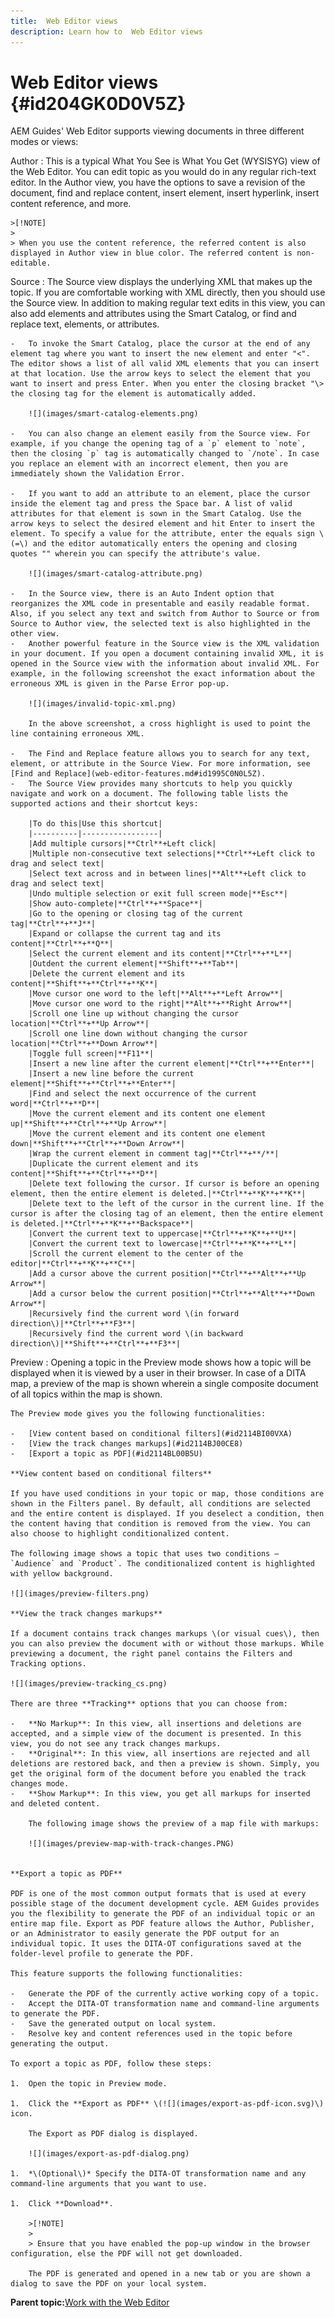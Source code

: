 ```yaml
---
title:  Web Editor views
description: Learn how to  Web Editor views
---
```


# Web Editor views {#id204GK0D0V5Z}

AEM Guides' Web Editor supports viewing documents in three different modes or views:

Author
:   This is a typical What You See is What You Get \(WYSISYG\) view of the Web Editor. You can edit topic as you would do in any regular rich-text editor. In the Author view, you have the options to save a revision of the document, find and replace content, insert element, insert hyperlink, insert content reference, and more.

    >[!NOTE]
    >
    > When you use the content reference, the referred content is also displayed in Author view in blue color. The referred content is non-editable.

Source
:   The Source view displays the underlying XML that makes up the topic. If you are comfortable working with XML directly, then you should use the Source view. In addition to making regular text edits in this view, you can also add elements and attributes using the Smart Catalog, or find and replace text, elements, or attributes.

    -   To invoke the Smart Catalog, place the cursor at the end of any element tag where you want to insert the new element and enter "<". The editor shows a list of all valid XML elements that you can insert at that location. Use the arrow keys to select the element that you want to insert and press Enter. When you enter the closing bracket "\> the closing tag for the element is automatically added.

        ![](images/smart-catalog-elements.png)

    -   You can also change an element easily from the Source view. For example, if you change the opening tag of a `p` element to `note`, then the closing `p` tag is automatically changed to `/note`. In case you replace an element with an incorrect element, then you are immediately shown the Validation Error.

    -   If you want to add an attribute to an element, place the cursor inside the element tag and press the Space bar. A list of valid attributes for that element is sown in the Smart Catalog. Use the arrow keys to select the desired element and hit Enter to insert the element. To specify a value for the attribute, enter the equals sign \(=\) and the editor automatically enters the opening and closing quotes "" wherein you can specify the attribute's value.

        ![](images/smart-catalog-attribute.png)

    -   In the Source view, there is an Auto Indent option that reorganizes the XML code in presentable and easily readable format. Also, if you select any text and switch from Author to Source or from Source to Author view, the selected text is also highlighted in the other view.
    -   Another powerful feature in the Source view is the XML validation in your document. If you open a document containing invalid XML, it is opened in the Source view with the information about invalid XML. For example, in the following screenshot the exact information about the erroneous XML is given in the Parse Error pop-up.

        ![](images/invalid-topic-xml.png)

        In the above screenshot, a cross highlight is used to point the line containing erroneous XML.

    -   The Find and Replace feature allows you to search for any text, element, or attribute in the Source View. For more information, see [Find and Replace](web-editor-features.md#id1995C0N0L5Z).
    -   The Source View provides many shortcuts to help you quickly navigate and work on a document. The following table lists the supported actions and their shortcut keys:

        |To do this|Use this shortcut|
        |----------|-----------------|
        |Add multiple cursors|**Ctrl**+Left click|
        |Multiple non-consecutive text selections|**Ctrl**+Left click to drag and select text|
        |Select text across and in between lines|**Alt**+Left click to drag and select text|
        |Undo multiple selection or exit full screen mode|**Esc**|
        |Show auto-complete|**Ctrl**+**Space**|
        |Go to the opening or closing tag of the current tag|**Ctrl**+**J**|
        |Expand or collapse the current tag and its content|**Ctrl**+**Q**|
        |Select the current element and its content|**Ctrl**+**L**|
        |Outdent the current element|**Shift**+**Tab**|
        |Delete the current element and its content|**Shift**+**Ctrl**+**K**|
        |Move cursor one word to the left|**Alt**+**Left Arrow**|
        |Move cursor one word to the right|**Alt**+**Right Arrow**|
        |Scroll one line up without changing the cursor location|**Ctrl**+**Up Arrow**|
        |Scroll one line down without changing the cursor location|**Ctrl**+**Down Arrow**|
        |Toggle full screen|**F11**|
        |Insert a new line after the current element|**Ctrl**+**Enter**|
        |Insert a new line before the current element|**Shift**+**Ctrl**+**Enter**|
        |Find and select the next occurrence of the current word|**Ctrl**+**D**|
        |Move the current element and its content one element up|**Shift**+**Ctrl**+**Up Arrow**|
        |Move the current element and its content one element down|**Shift**+**Ctrl**+**Down Arrow**|
        |Wrap the current element in comment tag|**Ctrl**+**/**|
        |Duplicate the current element and its content|**Shift**+**Ctrl**+**D**|
        |Delete text following the cursor. If cursor is before an opening element, then the entire element is deleted.|**Ctrl**+**K**+**K**|
        |Delete text to the left of the cursor in the current line. If the cursor is after the closing tag of an element, then the entire element is deleted.|**Ctrl**+**K**+**Backspace**|
        |Convert the current text to uppercase|**Ctrl**+**K**+**U**|
        |Convert the current text to lowercase|**Ctrl**+**K**+**L**|
        |Scroll the current element to the center of the editor|**Ctrl**+**K**+**C**|
        |Add a cursor above the current position|**Ctrl**+**Alt**+**Up Arrow**|
        |Add a cursor below the current position|**Ctrl**+**Alt**+**Down Arrow**|
        |Recursively find the current word \(in forward direction\)|**Ctrl**+**F3**|
        |Recursively find the current word \(in backward direction\)|**Shift**+**Ctrl**+**F3**|


Preview
:   Opening a topic in the Preview mode shows how a topic will be displayed when it is viewed by a user in their browser. In case of a DITA map, a preview of the map is shown wherein a single composite document of all topics within the map is shown.

    The Preview mode gives you the following functionalities:

    -   [View content based on conditional filters](#id2114BI00VXA)
    -   [View the track changes markups](#id2114BJ00CE8)
    -   [Export a topic as PDF](#id2114BL00B5U)

    **View content based on conditional filters**

    If you have used conditions in your topic or map, those conditions are shown in the Filters panel. By default, all conditions are selected and the entire content is displayed. If you deselect a condition, then the content having that condition is removed from the view. You can also choose to highlight conditionalized content.

    The following image shows a topic that uses two conditions — `Audience` and `Product`. The conditionalized content is highlighted with yellow background.

    ![](images/preview-filters.png)

    **View the track changes markups**

    If a document contains track changes markups \(or visual cues\), then you can also preview the document with or without those markups. While previewing a document, the right panel contains the Filters and Tracking options.

    ![](images/preview-tracking_cs.png)

    There are three **Tracking** options that you can choose from:

    -   **No Markup**: In this view, all insertions and deletions are accepted, and a simple view of the document is presented. In this view, you do not see any track changes markups.
    -   **Original**: In this view, all insertions are rejected and all deletions are restored back, and then a preview is shown. Simply, you get the original form of the document before you enabled the track changes mode.
    -   **Show Markup**: In this view, you get all markups for inserted and deleted content.

        The following image shows the preview of a map file with markups:

        ![](images/preview-map-with-track-changes.PNG)


    **Export a topic as PDF**

    PDF is one of the most common output formats that is used at every possible stage of the document development cycle. AEM Guides provides you the flexibility to generate the PDF of an individual topic or an entire map file. Export as PDF feature allows the Author, Publisher, or an Administrator to easily generate the PDF output for an individual topic. It uses the DITA-OT configurations saved at the folder-level profile to generate the PDF.

    This feature supports the following functionalities:

    -   Generate the PDF of the currently active working copy of a topic.
    -   Accept the DITA-OT transformation name and command-line arguments to generate the PDF.
    -   Save the generated output on local system.
    -   Resolve key and content references used in the topic before generating the output.

    To export a topic as PDF, follow these steps:

    1.  Open the topic in Preview mode.

    1.  Click the **Export as PDF** \(![](images/export-as-pdf-icon.svg)\) icon.

        The Export as PDF dialog is displayed.

        ![](images/export-as-pdf-dialog.png)

    1.  *\(Optional\)* Specify the DITA-OT transformation name and any command-line arguments that you want to use.

    1.  Click **Download**.

        >[!NOTE]
        >
        > Ensure that you have enabled the pop-up window in the browser configuration, else the PDF will not get downloaded.

        The PDF is generated and opened in a new tab or you are shown a dialog to save the PDF on your local system.


**Parent topic:**[Work with the Web Editor](web-editor.md)

